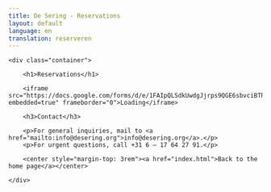 ```yaml
---
title: De Sering - Reservations
layout: default
language: en
translation: reserveren
---
```


<div class="row">

	<div class="container">

		<h1>Reservations</h1>

		<iframe src="https://docs.google.com/forms/d/e/1FAIpQLSdkUwdgJjrps9QGE6sbvciBTR178RH1Z_sV0vWD8EWBFGINSQ/viewform?embedded=true" frameborder="0">Loading</iframe>

		<h3>Contact</h3>

		<p>For general inquiries, mail to <a href="mailto:info@desering.org">info@desering.org</a>.</p>
		<p>For urgent questions, call +31 6 – 17 64 27 91.</p>

		<center style="margin-top: 3rem"><a href="index.html">Back to the home page</a></center>

	</div>

</div>
